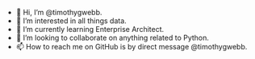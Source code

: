 - 👋 Hi, I’m @timothygwebb.
- 👀 I’m interested in all things data.
- 🌱 I’m currently learning Enterprise Architect.
- 💞️ I’m looking to collaborate on anything related to Python.
- 📫 How to reach me on GitHub is by direct message @timothygwebb.

<!---
timothygwebb/timothygwebb is a ✨ special ✨ repository because its `README.md` (this file) appears on your GitHub profile.
You can click the Preview link to take a look at your changes.
--->
